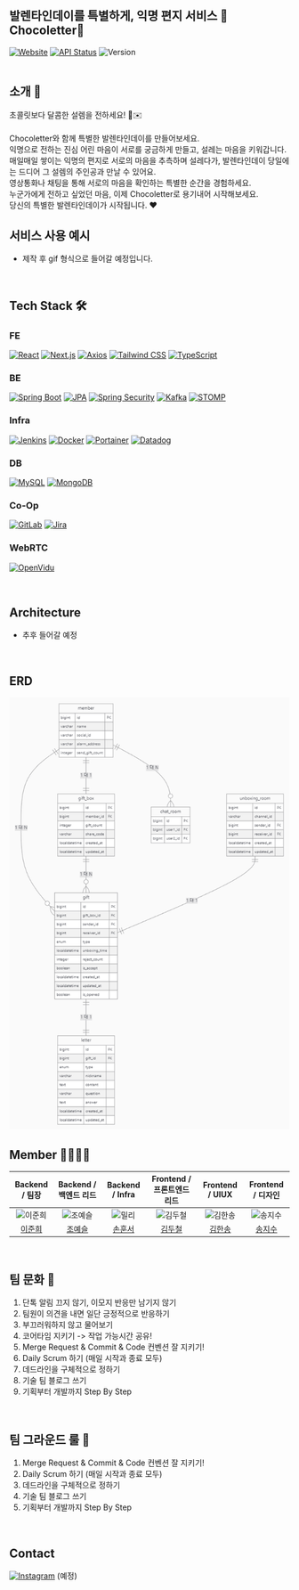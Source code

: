 ## 발렌타인데이를 특별하게, 익명 편지 서비스 🍫Chocoletter🍫

[![Website](https://img.shields.io/badge/Link-초코레터-pink)](https://www.chocolate-letter.com)
[![API Status](https://img.shields.io/badge/API-Swagger-green)](https://api.chocoletter.store)
![Version](https://img.shields.io/badge/Version-0.1.0-yellow)
<br>
<br>


## 소개 🍫

초콜릿보다 달콤한 설렘을 전하세요! 🍫✉️ <br><br>
Chocoletter와 함께 특별한 발렌타인데이를 만들어보세요. <br>
익명으로 전하는 진심 어린 마음이 서로를 궁금하게 만들고, 설레는 마음을 키워갑니다.<br>
매일매일 쌓이는 익명의 편지로 서로의 마음을 추측하며 설레다가, 발렌타인데이 당일에는 드디어 그 설렘의 주인공과 만날 수 있어요. <br>
영상통화나 채팅을 통해 서로의 마음을 확인하는 특별한 순간을 경험하세요. <br>
누군가에게 전하고 싶었던 마음, 이제 Chocoletter로 용기내어 시작해보세요. <br>당신의 특별한 발렌타인데이가 시작됩니다. ❤️
<br>

## 서비스 사용 예시

- 제작 후 gif 형식으로 들어갈 예정입니다.
<br>

## Tech Stack 🛠️

### FE
[![React](https://img.shields.io/badge/React-20232A?style=for-the-badge&logo=react&logoColor=61DAFB)](https://reactjs.org/) [![Next.js](https://img.shields.io/badge/Next.js-000000?style=for-the-badge&logo=next.js&logoColor=white)](https://nextjs.org/) [![Axios](https://img.shields.io/badge/Axios-5A29E4?style=for-the-badge&logo=axios&logoColor=white)](https://axios-http.com/) [![Tailwind CSS](https://img.shields.io/badge/Tailwind_CSS-06B6D4?style=for-the-badge&logo=tailwind-css&logoColor=white)](https://tailwindcss.com/) [![TypeScript](https://img.shields.io/badge/TypeScript-3178C6?style=for-the-badge&logo=typescript&logoColor=white)](https://www.typescriptlang.org/)
### BE
[![Spring Boot](https://img.shields.io/badge/Spring_Boot-6DB33F?style=for-the-badge&logo=spring-boot&logoColor=white)](https://spring.io/projects/spring-boot) [![JPA](https://img.shields.io/badge/JPA-6DB33F?style=for-the-badge&logo=spring&logoColor=white)](https://spring.io/projects/spring-data-jpa) [![Spring Security](https://img.shields.io/badge/Spring_Security-6DB33F?style=for-the-badge&logo=spring&logoColor=white)](https://spring.io/projects/spring-security) [![Kafka](https://img.shields.io/badge/Apache_Kafka-231F20?style=for-the-badge&logo=apache-kafka&logoColor=white)](https://kafka.apache.org/) [![STOMP](https://img.shields.io/badge/STOMP-000000?style=for-the-badge&logo=stomp&logoColor=white)](https://stomp.github.io/)

### Infra
[![Jenkins](https://img.shields.io/badge/Jenkins-D24939?style=for-the-badge&logo=jenkins&logoColor=white)](https://www.jenkins.io/) [![Docker](https://img.shields.io/badge/Docker-2496ED?style=for-the-badge&logo=docker&logoColor=white)](https://www.docker.com/) [![Portainer](https://img.shields.io/badge/Portainer-13BEF9?style=for-the-badge&logo=portainer&logoColor=white)](https://www.portainer.io/) [![Datadog](https://img.shields.io/badge/Datadog-FF7700?style=for-the-badge&logo=datadog&logoColor=white)](https://www.datadoghq.com/)

### DB
[![MySQL](https://img.shields.io/badge/MySQL-4479A1?style=for-the-badge&logo=mysql&logoColor=white)](https://www.mysql.com/) [![MongoDB](https://img.shields.io/badge/MongoDB-47A248?style=for-the-badge&logo=mongodb&logoColor=white)](https://www.mongodb.com/)

### Co-Op
[![GitLab](https://img.shields.io/badge/GitLab-FCA121?style=for-the-badge&logo=gitlab&logoColor=white)](https://about.gitlab.com/)
[![Jira](https://img.shields.io/badge/Jira-0052CC?style=for-the-badge&logo=jira&logoColor=white)](https://www.atlassian.com/software/jira)


### WebRTC
[![OpenVidu](https://img.shields.io/badge/OpenVidu-2C2C2C?style=for-the-badge&logo=openvidu&logoColor=white)](https://openvidu.io/)


<br>


## Architecture

- 추후 들어갈 예정
<br>

## ERD

![image.png](./readmeImg/image.png)
<br>

## Member 👨‍👩‍👧‍👦


|                                   Backend / 팀장                                    |                                  Backend / 백엔드 리드                                  |                                  Backend / Infra                                   |                           Frontend / 프론트엔드 리드                            |                                 Frontend / UIUX                                  |                                  Frontend / 디자인                                   |
| :-------------------------------------------------------------------------------: | :--------------------------------------------------------------------------------: | :--------------------------------------------------------------------------------: | :----------------------------------------------------------------------: | :------------------------------------------------------------------------------: | :-------------------------------------------------------------------------------: |
| <img src="https://avatars.githubusercontent.com/Jun2-Lee" width=400px alt="이준희"/> | <img src="https://avatars.githubusercontent.com/yeseul106" width=400px alt="조예슬"/> | <img src="https://avatars.githubusercontent.com/Son-Hunseo" width=400px alt="밀리"/> | <img src="https://avatars.githubusercontent.com/Doocheol" width=400px alt="김두철"> | <img src="https://avatars.githubusercontent.com/Lycirrus" width=400px alt="김한송"> | <img src="https://avatars.githubusercontent.com/sjisu7525" width=400px alt="송지수"> |
|                        [이준희](https://github.com/Jun2-Lee)                         |                                  [조예슬](yeseul106)                                  |                        [손훈서](https://github.com/Son-Hunseo)                        |                                   [김두철](https://github.com/Doocheol)                                    |                        [김한송](https://github.com/Lycirrus)                        |                        [송지수](https://github.com/sjisu7525)                        |
<br>


## 팀 문화 🌱

1. 단톡 알림 끄지 않기, 이모지 반응만 남기지 않기
2. 팀원이 의견을 내면 일단 긍정적으로 반응하기
3. 부끄러워하지 않고 물어보기
4. 코어타임 지키기 -> 작업 가능시간 공유!
1. Merge Request & Commit & Code 컨벤션 잘 지키기!
2. Daily Scrum 하기 (매일 시작과 종료 모두)
3. 데드라인을 구체적으로 정하기
4. 기술 팀 블로그 쓰기
5. 기획부터 개발까지 Step By Step
<br>


## 팀 그라운드 룰 🎯

1. Merge Request & Commit & Code 컨벤션 잘 지키기!
2. Daily Scrum 하기 (매일 시작과 종료 모두)
3. 데드라인을 구체적으로 정하기
4. 기술 팀 블로그 쓰기
5. 기획부터 개발까지 Step By Step
<br>


## Contact

[![Instagram](https://img.shields.io/badge/Instagram-E4405F?logo=instagram&logoColor=white)](https://instagram.com/username) (예정)
